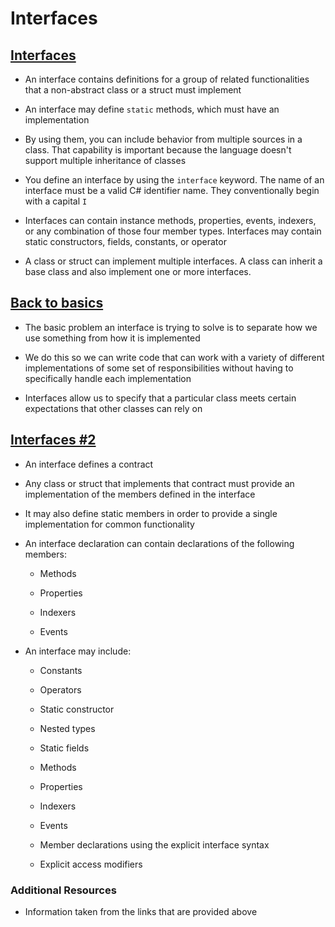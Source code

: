# Interfaces

## [Interfaces](https://docs.microsoft.com/en-us/dotnet/csharp/fundamentals/types/interfaces)

* An interface contains definitions for a group of related functionalities that a non-abstract class or a struct must implement

* An interface may define ```static``` methods, which must have an implementation

* By using them, you can include behavior from multiple sources in a class. That capability is important because the language doesn't support multiple inheritance of classes

* You define an interface by using the ```interface``` keyword. The name of an interface must be a valid C# identifier name. They conventionally begin with a capital ```I```

* Interfaces can contain instance methods, properties, events, indexers, or any combination of those four member types. Interfaces may contain static constructors, fields, constants, or operator

* A class or struct can implement multiple interfaces. A class can inherit a base class and also implement one or more interfaces.

## [Back to basics](https://simpleprogrammer.com/back-to-basics-what-is-an-interface/)

* The basic problem an interface is trying to solve is to separate how we use something from how it is implemented

* We do this so we can write code that can work with a variety of different implementations of some set of responsibilities without having to specifically handle each implementation

* Interfaces allow us to specify that a particular class meets certain expectations that other classes can rely on

## [Interfaces #2](https://docs.microsoft.com/en-us/dotnet/csharp/language-reference/keywords/interface)

* An interface defines a contract

* Any class or struct that implements that contract must provide an implementation of the members defined in the interface

* It may also define static members in order to provide a single implementation for common functionality

* An interface declaration can contain declarations of the following members:

  * Methods

  * Properties

  * Indexers

  * Events

* An interface may include:

  * Constants

  * Operators

  * Static constructor

  * Nested types

  * Static fields

  * Methods
  
  * Properties

  * Indexers

  * Events

  * Member declarations using the explicit interface syntax

  * Explicit access modifiers

### Additional Resources

* Information taken from the links that are provided above
